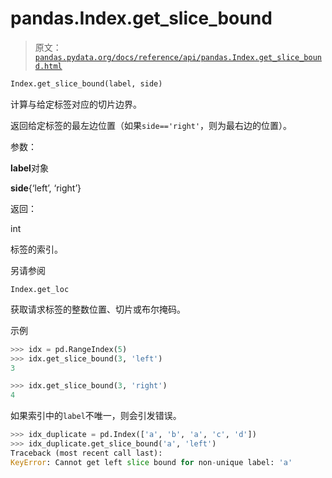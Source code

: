 # pandas.Index.get_slice_bound

> 原文：[`pandas.pydata.org/docs/reference/api/pandas.Index.get_slice_bound.html`](https://pandas.pydata.org/docs/reference/api/pandas.Index.get_slice_bound.html)

```py
Index.get_slice_bound(label, side)
```

计算与给定标签对应的切片边界。

返回给定标签的最左边位置（如果`side=='right'`，则为最右边的位置）。

参数：

**label**对象

**side**{‘left’, ‘right’}

返回：

int

标签的索引。

另请参阅

`Index.get_loc`

获取请求标签的整数位置、切片或布尔掩码。

示例

```py
>>> idx = pd.RangeIndex(5)
>>> idx.get_slice_bound(3, 'left')
3 
```

```py
>>> idx.get_slice_bound(3, 'right')
4 
```

如果索引中的`label`不唯一，则会引发错误。

```py
>>> idx_duplicate = pd.Index(['a', 'b', 'a', 'c', 'd'])
>>> idx_duplicate.get_slice_bound('a', 'left')
Traceback (most recent call last):
KeyError: Cannot get left slice bound for non-unique label: 'a' 
```
